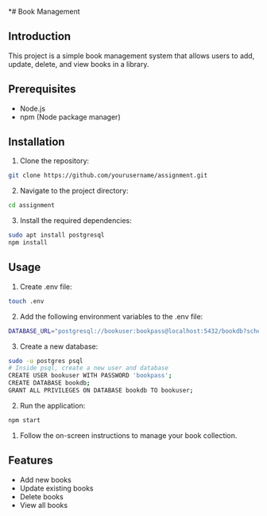 *# Book Management

## Introduction
This project is a simple book management system that allows users to add, update, delete, and view books in a library.

## Prerequisites
- Node.js
- npm (Node package manager)

## Installation
1. Clone the repository:
  ```bash
  git clone https://github.com/yourusername/assignment.git
  ```
2. Navigate to the project directory:
  ```bash
  cd assignment
  ```
3. Install the required dependencies:
  ```bash
  sudo apt install postgresql
  npm install
  ```

## Usage
1. Create .env file:
  ```bash
  touch .env
  ```
2. Add the following environment variables to the .env file:
  ```bash
  DATABASE_URL="postgresql://bookuser:bookpass@localhost:5432/bookdb?schema=public"
  ```
3. Create a new database:
  ```bash
  sudo -u postgres psql
  # Inside psql, create a new user and database
  CREATE USER bookuser WITH PASSWORD 'bookpass';
  CREATE DATABASE bookdb;
  GRANT ALL PRIVILEGES ON DATABASE bookdb TO bookuser;
  ```
  
2. Run the application:
  ```bash
  npm start
  ```
1. Follow the on-screen instructions to manage your book collection.

## Features
- Add new books
- Update existing books
- Delete books
- View all books
